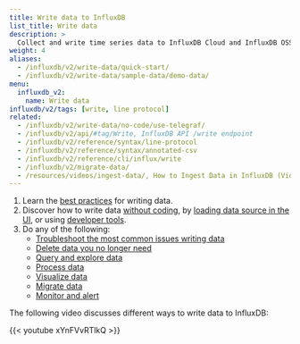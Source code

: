 ```yaml
---
title: Write data to InfluxDB
list_title: Write data
description: >
  Collect and write time series data to InfluxDB Cloud and InfluxDB OSS.
weight: 4
aliases:
  - /influxdb/v2/write-data/quick-start/
  - /influxdb/v2/write-data/sample-data/demo-data/
menu:
  influxdb_v2:
    name: Write data
influxdb/v2/tags: [write, line protocol]
related:
  - /influxdb/v2/write-data/no-code/use-telegraf/
  - /influxdb/v2/api/#tag/Write, InfluxDB API /write endpoint
  - /influxdb/v2/reference/syntax/line-protocol
  - /influxdb/v2/reference/syntax/annotated-csv
  - /influxdb/v2/reference/cli/influx/write
  - /influxdb/v2/migrate-data/
  - /resources/videos/ingest-data/, How to Ingest Data in InfluxDB (Video)
---
```


1. Learn the [best practices](/influxdb/v2/write-data/best-practices/) for writing data.
2. Discover how to write data [without coding](/influxdb/v2/write-data/no-code/), by [loading data source in the UI](/influxdb/v2/write-data/no-code/load-data/), or using [developer tools](/influxdb/v2/write-data/developer-tools/).
3. Do any of the following:
   - [Troubleshoot the most common issues writing data](/influxdb/v2/write-data/troubleshoot/)
   - [Delete data you no longer need](/influxdb/v2/write-data/delete-data/)
   - [Query and explore data](/influxdb/v2/query-data/)
   - [Process data](/influxdb/v2/process-data/)
   - [Visualize data](/influxdb/v2/visualize-data/)
   - [Migrate data](/influxdb/v2/migrate-data/)
   - [Monitor and alert](/influxdb/v2/monitor-alert/)

The following video discusses different ways to write data to InfluxDB:

{{< youtube xYnFVvRTlkQ >}}